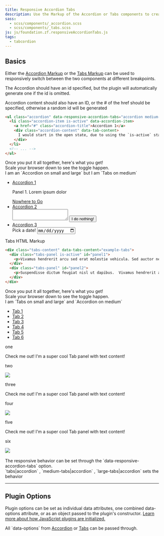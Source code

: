 ```yaml
---
title: Responsive Accordion Tabs
description: Use the Markup of the Accordion or Tabs components to create Responsive Accordion Tabs.
sass: 
  - scss/components/_accordion.scss
  - scss/components/_tabs.scss
js: js/foundation.zf.responsiveAccordionTabs.js
tags:
  - tabcordion
---
```


## Basics

Either the <a href="accordion.html">Accordion Markup</a> or the <a href="tabs.html">Tabs Markup</a> can be used to responsively switch between the two components at different breakpoints.

The Accordion should have an id specified, but the plugin will automatically generate one if the id is omitted.

Accordion content should also have an ID, or the # of the href should be specified, otherwise a random id will be generated

```html
<ul class="accordion" data-responsive-accordion-tabs="accordion medium-tabs large-accordion">
  <li class="accordion-item is-active" data-accordion-item>
    <a href="#" class="accordion-title">Accordion 1</a>
    <div class="accordion-content" data-tab-content>
      I would start in the open state, due to using the `is-active` state class.
    </div>
  </li>
  <!-- ... -->
</ul>
```

<div class="secondary callout">
  <p>Once you put it all together, here's what you get!<br>Scale your browser down to see the toggle happen.<br>I am an `Accordion on small and large` but I am `Tabs on medium`</p>
</div>

<ul class="accordion" data-responsive-accordion-tabs="accordion medium-tabs large-accordion">
  <li class="accordion-item is-active" data-accordion-item>
    <a href="#" class="accordion-title">Accordion 1</a>
    <div class="accordion-content" data-tab-content >
      <p>Panel 1. Lorem ipsum dolor</p>
      <a href="#">Nowhere to Go</a>
    </div>
  </li>
  <li class="accordion-item" data-accordion-item>
    <a href="#" class="accordion-title">Accordion 2</a>
    <div class="accordion-content" data-tab-content>
      <textarea></textarea>
      <button class="button">I do nothing!</button>
    </div>
  </li>
  <li class="accordion-item" data-accordion-item>
    <a href="#" class="accordion-title">Accordion 3</a>
    <div class="accordion-content" data-tab-content>
      Pick a date!
      <input type="date"></input>
    </div>
  </li>
</ul>

Tabs HTML Markup

```html
<div class="tabs-content" data-tabs-content="example-tabs">
  <div class="tabs-panel is-active" id="panel1">
    <p>Vivamus hendrerit arcu sed erat molestie vehicula. Sed auctor neque eu tellus rhoncus ut eleifend nibh porttitor. Ut in nulla enim. Phasellus molestie magna non est bibendum non venenatis nisl tempor. Suspendisse dictum feugiat nisl ut dapibus.</p>
  </div>
  <div class="tabs-panel" id="panel2">
    <p>Suspendisse dictum feugiat nisl ut dapibus.  Vivamus hendrerit arcu sed erat molestie vehicula. Ut in nulla enim. Phasellus molestie magna non est bibendum non venenatis nisl tempor.  Sed auctor neque eu tellus rhoncus ut eleifend nibh porttitor.</p>
  </div>
</div>
```

<div class="secondary callout">
  <p>Once you put it all together, here's what you get!<br>Scale your browser down to see the toggle happen.<br>I am `Tabs on small and large` and `Accordion on medium`</p>
</div>

<ul class="tabs" data-responsive-accordion-tabs="tabs medium-accordion large-tabs" id="example-tabs">
  <li class="tabs-title is-active"><a href="#panel1" aria-selected="true">Tab 1</a></li>
  <li class="tabs-title"><a href="#panel2">Tab 2</a></li>
  <li class="tabs-title"><a href="#panel3">Tab 3</a></li>
  <li class="tabs-title"><a href="#panel4">Tab 4</a></li>
  <li class="tabs-title"><a href="#panel5">Tab 5</a></li>
  <li class="tabs-title"><a href="#panel6">Tab 6</a></li>
</ul>

<div class="tabs-content" data-tabs-content="example-tabs">
  <div class="tabs-panel is-active" id="panel1">
    <p>one</p>
    <p>Check me out! I'm a super cool Tab panel with text content!</p>
  </div>
  <div class="tabs-panel" id="panel2">
    <p>two</p>
    <img class="thumbnail" src="assets/img/generic/rectangle-7.jpg">
  </div>
  <div class="tabs-panel" id="panel3">
    <p>three</p>
    <p>Check me out! I'm a super cool Tab panel with text content!</p>
  </div>
  <div class="tabs-panel" id="panel4">
    <p>four</p>
    <img class="thumbnail" src="assets/img/generic/rectangle-2.jpg">
  </div>
  <div class="tabs-panel" id="panel5">
    <p>five</p>
    <p>Check me out! I'm a super cool Tab panel with text content!</p>
  </div>
  <div class="tabs-panel" id="panel6">
    <p>six</p>
    <img class="thumbnail" src="assets/img/generic/rectangle-8.jpg">
  </div>
</div>

<br>
<div class="success callout">The responsive behavior  can be set through the `data-responsive-accordion-tabs` option.<br> `tabs|accordion` , `medium-tabs|accordion` , `large-tabs|accordion` sets the behavior</div>

---

## Plugin Options

Plugin options can be set as individual data attributes, one combined data-options attribute, or as an object passed to the plugin's constructor. <a href="javascript.html#initializing">Learn more about how JavaScript plugins are initialized.</a><br>
<div class="primary callout">All `data-options` from <a href="accordion.html#js-options">Accordion</a> or <a href="tabs.html#js-options">Tabs</a> can be passed through.</div>

